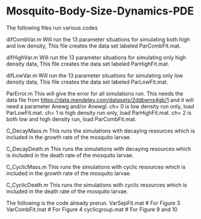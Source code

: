 # Mosquito-Body-Size-Dynamics-PDE

The following files run various codes

difCombVar.m 
Will run the 13 parameter situations for simulating both high and low density, This file creates the data set labeled ParCombFit.mat.

difHighVar.m 
Will run the 13 parameter situations for simulating only high density data, This file creates the data set labeled ParHighFit.mat.

difLowVar.m 
Will run the 13 parameter situations for simulating only low density data, This file creates the data set labeled ParLowFit.mat.

ParError.m
This will give the error for all simulations run. This needs the data file from https://data.mendeley.com/datasets/2ddbwns4gb/1 and it will need a parameter Anewg and/or Anewgl.
ch= 0 is low density run only, load ParLowFit.mat.
ch= 1 is high density run only, load ParHighFit.mat.
ch= 2 is both low and high density run, load ParCombFit.mat.


C_DecayMass.m
This runs the simulations with decaying resources which is included in the growth rate of the mosquito larvae.


C_DecayDeath.m
This runs the simulations with decaying resources which is included in the death rate of the mosquito larvae.


C_CyclicMass.m
This runs the simulations with cyclic resources which is included in the growth rate of the mosquito larvae.

C_CyclicDeath.m
This runs the simulations with cyclic resources which is included in the death rate of the mosquito larvae.



The following is the code already prerun.
VarSepFit.mat  # For Figure 3
VarCombFit.mat  # For Figure 4
cyclicgroup.mat # For Figure 9 and 10
